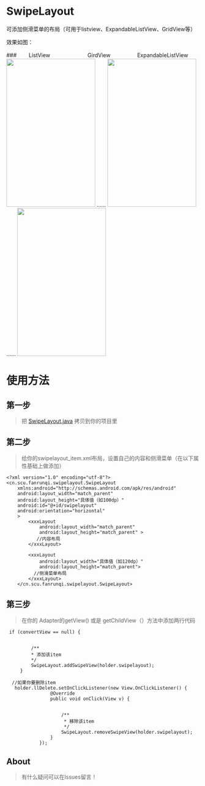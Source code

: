# SwipeLayout

可添加侧滑菜单的布局（可用于listview、ExpandableListView、GridView等）


效果如图：

###　　 ListView　　　　　　　GirdView　　　　　ExpandableListView
<img src="http://img.blog.csdn.net/20160629120426480" width = "232" height = "386"  /> ......
<img src="http://img.blog.csdn.net/20160629120455527" width = "232" height = "386"  /> ......
<img src="http://img.blog.csdn.net/20160629120444668" width = "232" height = "386"  /> 

# 使用方法

## 第一步

> 把 [SwipeLayout.java](https://github.com/fanrunqi/SwipeLayout/blob/master/app/src/main/java/cn/scu/fanrunqi/swipelayout/SwipeLayout.java) 拷贝到你的项目里


## 第二步

> 给你的swipelayout_item.xml布局，设置自己的内容和侧滑菜单（在以下属性基础上做添加）

```
<?xml version="1.0" encoding="utf-8"?>
<cn.scu.fanrunqi.swipelayout.SwipeLayout
    xmlns:android="http://schemas.android.com/apk/res/android"
    android:layout_width="match_parent"
    android:layout_height="具体值（如100dp）"
    android:id="@+id/swipelayout"
    android:orientation="horizontal"
    >
        <xxxLayout
            android:layout_width="match_parent"
            android:layout_height="match_parent" >
           //内容布局
        </xxxLayout>

        <xxxLayout
            android:layout_width="具体值（如120dp）"
            android:layout_height="match_parent">
          //侧滑菜单布局
        </xxxLayout>
    </cn.scu.fanrunqi.swipelayout.SwipeLayout>
```

## 第三步 

> 在你的 Adapter的getView() 或是 getChildView（）方法中添加两行代码

```
 if (convertView == null) {
          
          
         /**
         * 添加该item
         */
         SwipeLayout.addSwipeView(holder.swipelayout);
     }
    
  //如果你要删除item
   holder.llDelete.setOnClickListener(new View.OnClickListener() {
                @Override
                public void onClick(View v) {
                    

                    /**
                     * 移除该item
                     */
                    SwipeLayout.removeSwipeView(holder.swipelayout);
                }
            });
```

## About

> 有什么疑问可以在Issues留言！
